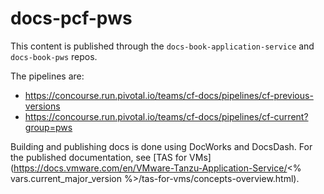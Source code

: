 # docs-pcf-pws

This content is published through the `docs-book-application-service` and `docs-book-pws` repos.

The pipelines are:
+ https://concourse.run.pivotal.io/teams/cf-docs/pipelines/cf-previous-versions
+ https://concourse.run.pivotal.io/teams/cf-docs/pipelines/cf-current?group=pws

Building and publishing docs is done using DocWorks and DocsDash. For the published documentation, see [TAS for VMs](https://docs.vmware.com/en/VMware-Tanzu-Application-Service/<% vars.current_major_version %>/tas-for-vms/concepts-overview.html).
